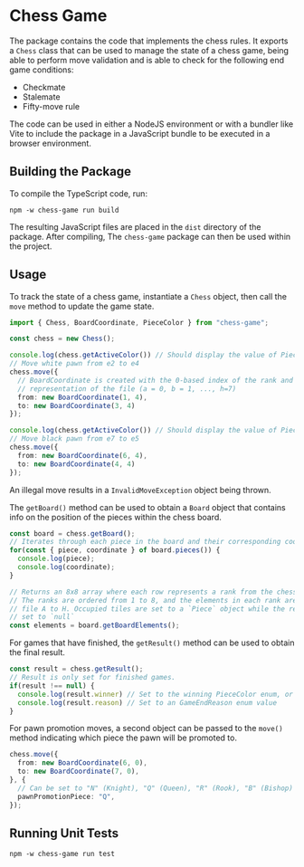 # Chess Game

The package contains the code that implements the chess rules. It exports a `Chess` class that can be used to manage the state of a chess game, being able to perform move validation and is able to check for the following end game conditions:

- Checkmate
- Stalemate
- Fifty-move rule

The code can be used in either a NodeJS environment or with a bundler like Vite to include the package in a JavaScript bundle to be executed in a browser environment.

## Building the Package

To compile the TypeScript code, run:

```
npm -w chess-game run build
```

The resulting JavaScript files are placed in the `dist` directory of the package. After compiling, The `chess-game` package can then be used within the project.

## Usage

To track the state of a chess game, instantiate a `Chess` object, then call the `move` method to update the game state.

```TypeScript
import { Chess, BoardCoordinate, PieceColor } from "chess-game";

const chess = new Chess();

console.log(chess.getActiveColor()) // Should display the value of PieceColor.WHITE enum.
// Move white pawn from e2 to e4
chess.move({
  // BoardCoordinate is created with the 0-based index of the rank and the numerical
  // representation of the file (a = 0, b = 1, ..., h=7)
  from: new BoardCoordinate(1, 4),
  to: new BoardCoordinate(3, 4)
});

console.log(chess.getActiveColor()) // Should display the value of PieceColor.BLACK enum.
// Move black pawn from e7 to e5
chess.move({
  from: new BoardCoordinate(6, 4),
  to: new BoardCoordinate(4, 4)
});
```

An illegal move results in a `InvalidMoveException` object being thrown.

The `getBoard()` method can be used to obtain a `Board` object that contains info on the position of the pieces within the chess board.

```TypeScript
const board = chess.getBoard();
// Iterates through each piece in the board and their corresponding coordinates.
for(const { piece, coordinate } of board.pieces()) {
  console.log(piece);
  console.log(coordinate);
}

// Returns an 8x8 array where each row represents a rank from the chess board.
// The ranks are ordered from 1 to 8, and the elements in each rank are ordered from
// file A to H. Occupied tiles are set to a `Piece` object while the rest are
// set to `null`
const elements = board.getBoardElements();
```

For games that have finished, the `getResult()` method can be used to obtain the final result.

```TypeScript
const result = chess.getResult();
// Result is only set for finished games.
if(result !== null) {
  console.log(result.winner) // Set to the winning PieceColor enum, or null if draw
  console.log(result.reason) // Set to an GameEndReason enum value
}
```

For pawn promotion moves, a second object can be passed to the `move()` method indicating which piece the pawn will be promoted to.

```TypeScript
chess.move({
  from: new BoardCoordinate(6, 0),
  to: new BoardCoordinate(7, 0),
}, {
  // Can be set to "N" (Knight), "Q" (Queen), "R" (Rook), "B" (Bishop)
  pawnPromotionPiece: "Q",
});
```

## Running Unit Tests

```
npm -w chess-game run test
```
